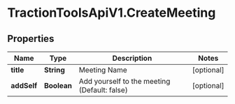 # TractionToolsApiV1.CreateMeeting

## Properties
Name | Type | Description | Notes
------------ | ------------- | ------------- | -------------
**title** | **String** | Meeting Name | [optional] 
**addSelf** | **Boolean** | Add yourself to the meeting (Default: false) | [optional] 


